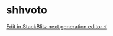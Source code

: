 # shhvoto

[Edit in StackBlitz next generation editor ⚡️](https://stackblitz.com/~/github.com/fatimaavila/shhvoto)